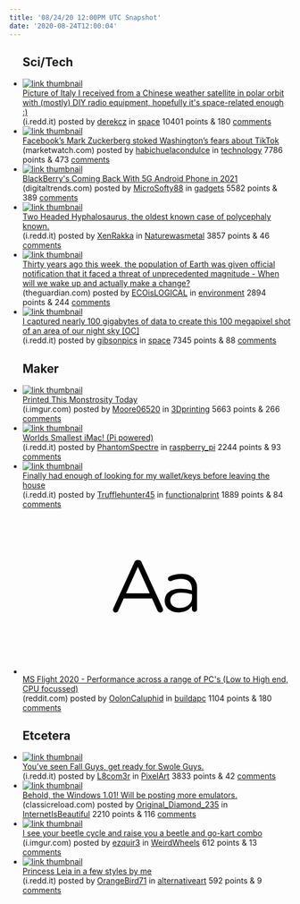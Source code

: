 ```yaml
---
title: '08/24/20 12:00PM UTC Snapshot'
date: '2020-08-24T12:00:04'
---
```

<ul>
<h2>Sci/Tech</h2>

<li><a href='https://i.redd.it/happsj97ysi51.png'><img src='https://a.thumbs.redditmedia.com/nK7lNrshhWMgme1iY4aI9-64W4_GGfBZYFhVlA0uf24.jpg' alt='link thumbnail'></a><div><div class='linkTitle'><a href='https://i.redd.it/happsj97ysi51.png'>Picture of Italy I received from a Chinese weather satellite in polar orbit with (mostly) DIY radio equipment, hopefully it's space-related enough :)</a></div>(i.redd.it) posted by <a href='https://www.reddit.com/user/derekcz'>derekcz</a> in <a href='https://www.reddit.com/r/space'>space</a> 10401 points & 180 <a href='https://www.reddit.com/r/space/comments/if9btb/picture_of_italy_i_received_from_a_chinese/'>comments</a></div></li>

<li><a href='https://www.marketwatch.com/story/facebooks-mark-zuckerberg-stoked-washingtons-fears-about-tiktok-2020-08-23'><img src='https://b.thumbs.redditmedia.com/LR7fV0CLUDPIj849dpAajbU0yj-g6AHmROZUnajaDtM.jpg' alt='link thumbnail'></a><div><div class='linkTitle'><a href='https://www.marketwatch.com/story/facebooks-mark-zuckerberg-stoked-washingtons-fears-about-tiktok-2020-08-23'>Facebook’s Mark Zuckerberg stoked Washington’s fears about TikTok</a></div>(marketwatch.com) posted by <a href='https://www.reddit.com/user/habichuelacondulce'>habichuelacondulce</a> in <a href='https://www.reddit.com/r/technology'>technology</a> 7786 points & 473 <a href='https://www.reddit.com/r/technology/comments/ifdwtm/facebooks_mark_zuckerberg_stoked_washingtons/'>comments</a></div></li>

<li><a href='https://www.digitaltrends.com/mobile/blackberry-onwardmobility-5g-smartphone-news/'><img src='https://a.thumbs.redditmedia.com/HxzI7LSlcJpiFzr9Fsg6jeFp2I6psFX0LMKiORhnnk8.jpg' alt='link thumbnail'></a><div><div class='linkTitle'><a href='https://www.digitaltrends.com/mobile/blackberry-onwardmobility-5g-smartphone-news/'>BlackBerry's Coming Back With 5G Android Phone in 2021</a></div>(digitaltrends.com) posted by <a href='https://www.reddit.com/user/MicroSofty88'>MicroSofty88</a> in <a href='https://www.reddit.com/r/gadgets'>gadgets</a> 5582 points & 389 <a href='https://www.reddit.com/r/gadgets/comments/ifav8r/blackberrys_coming_back_with_5g_android_phone_in/'>comments</a></div></li>

<li><a href='https://i.redd.it/z0s5e4ngzri51.jpg'><img src='https://b.thumbs.redditmedia.com/FRdanRA6991iF8qvuguVvVnYeAIRzwG1sqNQKOZ76yQ.jpg' alt='link thumbnail'></a><div><div class='linkTitle'><a href='https://i.redd.it/z0s5e4ngzri51.jpg'>Two Headed Hyphalosaurus, the oldest known case of polycephaly known.</a></div>(i.redd.it) posted by <a href='https://www.reddit.com/user/XenRakka'>XenRakka</a> in <a href='https://www.reddit.com/r/Naturewasmetal'>Naturewasmetal</a> 3857 points & 46 <a href='https://www.reddit.com/r/Naturewasmetal/comments/if5rou/two_headed_hyphalosaurus_the_oldest_known_case_of/'>comments</a></div></li>

<li><a href='https://www.theguardian.com/commentisfree/2020/aug/23/the-observer-view-on-the-climate-catastrophe-facing-earth'><img src='https://b.thumbs.redditmedia.com/xac6FMmi7MQ7MBLkhxw0qbmV0m4qXMoAN6ya57-yoUg.jpg' alt='link thumbnail'></a><div><div class='linkTitle'><a href='https://www.theguardian.com/commentisfree/2020/aug/23/the-observer-view-on-the-climate-catastrophe-facing-earth'>Thirty years ago this week, the population of Earth was given official notification that it faced a threat of unprecedented magnitude - When will we wake up and actually make a change?</a></div>(theguardian.com) posted by <a href='https://www.reddit.com/user/ECOisLOGICAL'>ECOisLOGICAL</a> in <a href='https://www.reddit.com/r/environment'>environment</a> 2894 points & 244 <a href='https://www.reddit.com/r/environment/comments/if2394/thirty_years_ago_this_week_the_population_of/'>comments</a></div></li>

<li><a href='https://i.redd.it/nh0rgtptvti51.jpg'><img src='https://b.thumbs.redditmedia.com/KF7u73TJ9s4Y0Q3mAhAnI956sfw0gaM8JJMCDnY9Pyo.jpg' alt='link thumbnail'></a><div><div class='linkTitle'><a href='https://i.redd.it/nh0rgtptvti51.jpg'>I captured nearly 100 gigabytes of data to create this 100 megapixel shot of an area of our night sky [OC]</a></div>(i.redd.it) posted by <a href='https://www.reddit.com/user/gibsonpics'>gibsonpics</a> in <a href='https://www.reddit.com/r/space'>space</a> 7345 points & 88 <a href='https://www.reddit.com/r/space/comments/ifcrtk/i_captured_nearly_100_gigabytes_of_data_to_create/'>comments</a></div></li>

<h2>Maker</h2>

<li><a href='https://i.imgur.com/OY0iWvU.jpg'><img src='https://b.thumbs.redditmedia.com/bzp8Ejk-oxRJkufl-Q3I-oikOqlJdfRfnLKHJc7suPU.jpg' alt='link thumbnail'></a><div><div class='linkTitle'><a href='https://i.imgur.com/OY0iWvU.jpg'>Printed This Monstrosity Today</a></div>(i.imgur.com) posted by <a href='https://www.reddit.com/user/Moore06520'>Moore06520</a> in <a href='https://www.reddit.com/r/3Dprinting'>3Dprinting</a> 5663 points & 266 <a href='https://www.reddit.com/r/3Dprinting/comments/if6zu2/printed_this_monstrosity_today/'>comments</a></div></li>

<li><a href='https://i.redd.it/16jc3qeuyui51.jpg'><img src='https://a.thumbs.redditmedia.com/w351guMTqjG337jylLVf0cG9jBGL6anIEmXTyY_hhZ8.jpg' alt='link thumbnail'></a><div><div class='linkTitle'><a href='https://i.redd.it/16jc3qeuyui51.jpg'>Worlds Smallest iMac! (Pi powered)</a></div>(i.redd.it) posted by <a href='https://www.reddit.com/user/PhantomSpectre'>PhantomSpectre</a> in <a href='https://www.reddit.com/r/raspberry_pi'>raspberry_pi</a> 2244 points & 93 <a href='https://www.reddit.com/r/raspberry_pi/comments/ifg804/worlds_smallest_imac_pi_powered/'>comments</a></div></li>

<li><a href='https://i.redd.it/7iwlh4q8pti51.jpg'><img src='https://a.thumbs.redditmedia.com/eZpEwsdfa3hbK83ym-KHZzxCXe0haqEa5O0xTEXQ0l0.jpg' alt='link thumbnail'></a><div><div class='linkTitle'><a href='https://i.redd.it/7iwlh4q8pti51.jpg'>Finally had enough of looking for my wallet/keys before leaving the house</a></div>(i.redd.it) posted by <a href='https://www.reddit.com/user/Trufflehunter45'>Trufflehunter45</a> in <a href='https://www.reddit.com/r/functionalprint'>functionalprint</a> 1889 points & 84 <a href='https://www.reddit.com/r/functionalprint/comments/ifc3ir/finally_had_enough_of_looking_for_my_walletkeys/'>comments</a></div></li>

<li><a href='https://www.reddit.com/r/buildapc/comments/ifeqw0/ms_flight_2020_performance_across_a_range_of_pcs/'><svg version='1.1' viewBox='-34 -12 104 64' preserveAspectRatio='xMidYMid slice' xmlns='http://www.w3.org/2000/svg' xmlns:xlink='http://www.w3.org/1999/xlink'>
    <title>text link thumbnail</title>
    <path d='M12.19,8.84a1.45,1.45,0,0,0-1.4-1h-.12a1.46,1.46,0,0,0-1.42,1L1.14,26.56a1.29,1.29,0,0,0-.14.59,1,1,0,0,0,1,1,1.12,1.12,0,0,0,1.08-.77l2.08-4.65h11l2.08,4.59a1.24,1.24,0,0,0,1.12.83,1.08,1.08,0,0,0,1.08-1.08,1.64,1.64,0,0,0-.14-.57ZM6.08,20.71l4.59-10.22,4.6,10.22Z'>
    </path>
    <path d='M32.24,14.78A6.35,6.35,0,0,0,27.6,13.2a11.36,11.36,0,0,0-4.7,1,1,1,0,0,0-.58.89,1,1,0,0,0,.94.92,1.23,1.23,0,0,0,.39-.08,8.87,8.87,0,0,1,3.72-.81c2.7,0,4.28,1.33,4.28,3.92v.5a15.29,15.29,0,0,0-4.42-.61c-3.64,0-6.14,1.61-6.14,4.64v.05c0,2.95,2.7,4.48,5.37,4.48a6.29,6.29,0,0,0,5.19-2.48V26.9a1,1,0,0,0,1,1,1,1,0,0,0,1-1.06V19A5.71,5.71,0,0,0,32.24,14.78Zm-.56,7.7c0,2.28-2.17,3.89-4.81,3.89-1.94,0-3.61-1.06-3.61-2.86v-.06c0-1.8,1.5-3,4.2-3a15.2,15.2,0,0,1,4.22.61Z'>
    </path>
    </svg></a><div><div class='linkTitle'><a href='https://www.reddit.com/r/buildapc/comments/ifeqw0/ms_flight_2020_performance_across_a_range_of_pcs/'>MS Flight 2020 - Performance across a range of PC's (Low to High end, CPU focussed)</a></div>(reddit.com) posted by <a href='https://www.reddit.com/user/OolonCaluphid'>OolonCaluphid</a> in <a href='https://www.reddit.com/r/buildapc'>buildapc</a> 1104 points & 180 <a href='https://www.reddit.com/r/buildapc/comments/ifeqw0/ms_flight_2020_performance_across_a_range_of_pcs/'>comments</a></div></li>

<h2>Etcetera</h2>

<li><a href='https://i.redd.it/m8q470nxbsi51.jpg'><img src='https://b.thumbs.redditmedia.com/bSf8iJUb-v7STyL65-26Fm9Gsr3N53LV9kqgR-c7AuU.jpg' alt='link thumbnail'></a><div><div class='linkTitle'><a href='https://i.redd.it/m8q470nxbsi51.jpg'>You’ve seen Fall Guys, get ready for Swole Guys.</a></div>(i.redd.it) posted by <a href='https://www.reddit.com/user/L8com3r'>L8com3r</a> in <a href='https://www.reddit.com/r/PixelArt'>PixelArt</a> 3833 points & 42 <a href='https://www.reddit.com/r/PixelArt/comments/if6yft/youve_seen_fall_guys_get_ready_for_swole_guys/'>comments</a></div></li>

<li><a href='http://classicreload.com/Windows-1-01.html'><img src='https://a.thumbs.redditmedia.com/7DcLnxyspRdF7M1eNU7vThCLFmsS9C_W5y_nHAhZpm0.jpg' alt='link thumbnail'></a><div><div class='linkTitle'><a href='http://classicreload.com/Windows-1-01.html'>Behold, the Windows 1.01! Will be posting more emulators.</a></div>(classicreload.com) posted by <a href='https://www.reddit.com/user/Original_Diamond_235'>Original_Diamond_235</a> in <a href='https://www.reddit.com/r/InternetIsBeautiful'>InternetIsBeautiful</a> 2210 points & 116 <a href='https://www.reddit.com/r/InternetIsBeautiful/comments/if5hln/behold_the_windows_101_will_be_posting_more/'>comments</a></div></li>

<li><a href='https://i.imgur.com/FD9M7sm.jpg'><img src='https://b.thumbs.redditmedia.com/9U-z6Piyu7tZO6pNQx6PQosXAjGM9rJilAPbXnOOjiw.jpg' alt='link thumbnail'></a><div><div class='linkTitle'><a href='https://i.imgur.com/FD9M7sm.jpg'>I see your beetle cycle and raise you a beetle and go-kart combo</a></div>(i.imgur.com) posted by <a href='https://www.reddit.com/user/ezquir3'>ezquir3</a> in <a href='https://www.reddit.com/r/WeirdWheels'>WeirdWheels</a> 612 points & 13 <a href='https://www.reddit.com/r/WeirdWheels/comments/ifk33x/i_see_your_beetle_cycle_and_raise_you_a_beetle/'>comments</a></div></li>

<li><a href='https://i.redd.it/kjzosn7pfri51.jpg'><img src='https://b.thumbs.redditmedia.com/4-ac3nDOJgIQCLtEfYkoXFsDgYur30uSyjr23HYhlSQ.jpg' alt='link thumbnail'></a><div><div class='linkTitle'><a href='https://i.redd.it/kjzosn7pfri51.jpg'>Princess Leia in a few styles by me</a></div>(i.redd.it) posted by <a href='https://www.reddit.com/user/OrangeBird71'>OrangeBird71</a> in <a href='https://www.reddit.com/r/alternativeart'>alternativeart</a> 592 points & 9 <a href='https://www.reddit.com/r/alternativeart/comments/if3uv1/princess_leia_in_a_few_styles_by_me/'>comments</a></div></li>

</ul>
